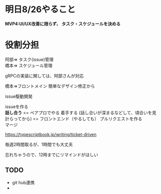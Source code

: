 # 明日8/26やること

**MVP4:UI/UX改善に限らず、
タスク・スケジュールを決める**

# 役割分担
阿部=> タスク(issue)管理  
橋本=> スケジュール管理

gRPCの実装に関しては、阿部さんが対応

橋本⇒フロントメイン
    簡単なデザイン修正から

issue駆動開発

issueを作る  
**話し合う**  <= ペアプロでやる 
着手する (話し合いが深まるなどして、頃合いを見計らってから) 
<= フロントエンド（やるしても）
プルリクエストを作る  
マージ  

https://typescriptbook.jp/writing/ticket-driven

毎週2時間取るが、1時間でも大丈夫

忘れちゃうので、12時までにリマインドがほしい

## TODO
- git hub連携
-  